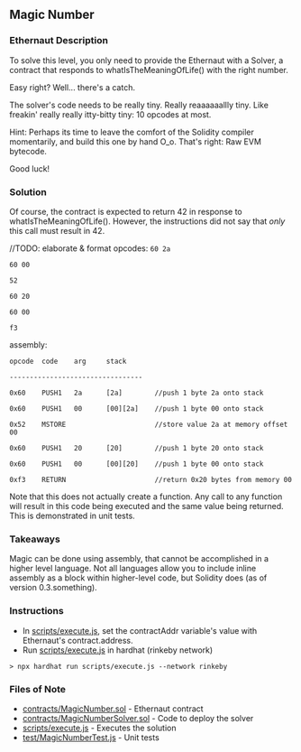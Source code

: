 ## Magic Number

### Ethernaut Description
To solve this level, you only need to provide the Ethernaut with a Solver, a contract that responds to whatIsTheMeaningOfLife() with the right number.

Easy right? Well... there's a catch.

The solver's code needs to be really tiny. Really reaaaaaallly tiny. Like freakin' really really itty-bitty tiny: 10 opcodes at most.

Hint: Perhaps its time to leave the comfort of the Solidity compiler momentarily, and build this one by hand O_o. That's right: Raw EVM bytecode.

Good luck!

### Solution 
Of course, the contract is expected to return 42 in response to whatIsTheMeaningOfLife(). However, the instructions did not say that _only_ this call must result in 42. 

//TODO: elaborate & format 
opcodes: 
`60 2a `

`60 00 `

`52 `

`60 20 `

`60 00 `

`f3 `

assembly: 

`opcode  code    arg     stack`

`---------------------------------`

`0x60    PUSH1   2a      [2a]        //push 1 byte 2a onto stack`

`0x60    PUSH1   00      [00][2a]    //push 1 byte 00 onto stack `

`0x52    MSTORE                      //store value 2a at memory offset 00`

`0x60    PUSH1   20      [20]        //push 1 byte 20 onto stack`

`0x60    PUSH1   00      [00][20]    //push 1 byte 00 onto stack`

`0xf3    RETURN                      //return 0x20 bytes from memory 00    `

Note that this does not actually create a function. Any call to any function will result in this code being executed and the same value being returned. This is demonstrated in unit tests. 

### Takeaways
Magic can be done using assembly, that cannot be accomplished in a higher level language. Not all languages allow you to include inline assembly as a block within higher-level code, but Solidity does (as of version 0.3.something). 

### Instructions
- In [scripts/execute.js](scripts/execute.js), set the contractAddr variable's value with Ethernaut's contract.address. 
- Run [scripts/execute.js](scripts/execute.js) in hardhat (rinkeby network)

`> npx hardhat run scripts/execute.js --network rinkeby`

### Files of Note
- [contracts/MagicNumber.sol](contracts/MagicNumber.sol) - Ethernaut contract 
- [contracts/MagicNumberSolver.sol](contracts/MagicNumberSolver.sol) - Code to deploy the solver 
- [scripts/execute.js](scripts/execute.js) - Executes the solution 
- [test/MagicNumberTest.js](test/MagicNumberTest.js) - Unit tests 
